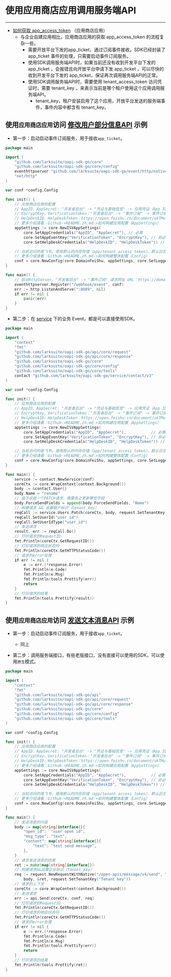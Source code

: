 # 使用应用商店应用调用服务端API

---

- [如何获取 app_access_token](https://open.feishu.cn/document/ukTMukTMukTM/uEjNz4SM2MjLxYzM) （应用商店应用）
    - 与企业自建应用相比，应用商店应用的获取 app_access_token 的流程复杂一些。
        - 需要开放平台下发的app_ticket，通过订阅事件接收。SDK已经封装了 app_ticket 事件的处理，只需要启动事件订阅服务。
        - 使用SDK调用服务端API时，如果当前还没有收到开发平台下发的 app_ticket ，会报错且向开放平台申请下发 app_ticket ，可以尽快的收到开发平台下发的 app_ticket，保证再次调用服务端API的正常。
        - 使用SDK调用服务端API时，需要使用 tenant_access_token 访问凭证时，需要 tenant_key ，来表示当前是哪个租户使用这个应用调用服务端API。
            - tenant_key，租户安装启用了这个应用，开放平台发送的服务端事件，事件内容中都含有 tenant_key。

## 使用`应用商店应用`访问 [修改用户部分信息API](https://open.feishu.cn/document/contact/v3/user/patch) 示例

- 第一步：启动启动事件订阅服务，用于接收`app_ticket`。

```go
package main

import (
	"github.com/larksuite/oapi-sdk-go/core"
	"github.com/larksuite/oapi-sdk-go/core/config"
	eventhttpserver "github.com/larksuite/oapi-sdk-go/event/http/native"
	"net/http"
)

var conf *config.Config

func init() {
	// 应用商店应用的配置
	// AppID、AppSecret: "开发者后台" -> "凭证与基础信息" -> 应用凭证（App ID、App Secret）
	// EncryptKey、VerificationToken："开发者后台" -> "事件订阅" -> 事件订阅（Encrypt Key、Verification Token）
	// HelpDeskID、HelpDeskToken：https://open.feishu.cn/document/ukTMukTMukTM/ugDOyYjL4gjM24CO4IjN
	// 更多介绍请看：Github->README.zh.md->如何构建应用配置（AppSettings）
	appSettings := core.NewISVAppSettings(
		core.SetAppCredentials("AppID", "AppSecret"), // 必需
		core.SetAppEventKey("VerificationToken", "EncryptKey"), // 非必需，订阅事件、消息卡片时必需
		core.SetHelpDeskCredentials("HelpDeskID", "HelpDeskToken")) // 非必需，使用服务台API时必需

	// 当前访问的是飞书，使用默认的内存存储（app/tenant access token）、默认日志（Error级别）
	// 更多介绍请看：Github->README.zh.md->如何构建整体配置（Config）
	conf = core.NewConfig(core.DomainFeiShu, appSettings, core.SetLoggerLevel(core.LoggerLevelError))
}

func main() {
	// 启动httpServer，"开发者后台" -> "事件订阅" 请求网址 URL：https://domain/webhook/event
	eventhttpserver.Register("/webhook/event", conf)
	err := http.ListenAndServe(":8089", nil)
	if err != nil {
		panic(err)
	}
}
```

- 第二步：在 [service](./service) 下的业务 Event，都是可以直接使用SDK。

```go
package main

import (
	"context"
	"fmt"
	"github.com/larksuite/oapi-sdk-go/api/core/request"
	"github.com/larksuite/oapi-sdk-go/api/core/response"
	"github.com/larksuite/oapi-sdk-go/core"
	"github.com/larksuite/oapi-sdk-go/core/config"
	"github.com/larksuite/oapi-sdk-go/core/tools"
	contact "github.com/larksuite/oapi-sdk-go/service/contact/v3"
)

var conf *config.Config

func init() {
	// 应用商店应用的配置
	// AppID、AppSecret: "开发者后台" -> "凭证与基础信息" -> 应用凭证（App ID、App Secret）
	// EncryptKey、VerificationToken："开发者后台" -> "事件订阅" -> 事件订阅（Encrypt Key、Verification Token）
	// HelpDeskID、HelpDeskToken：https://open.feishu.cn/document/ukTMukTMukTM/ugDOyYjL4gjM24CO4IjN
	// 更多介绍请看：Github->README.zh.md->如何构建应用配置（AppSettings）
	appSettings := core.NewISVAppSettings(
		core.SetAppCredentials("AppID", "AppSecret"),           // 必需
		core.SetAppEventKey("VerificationToken", "EncryptKey"), // 非必需，订阅事件、消息卡片时必需
		core.SetHelpDeskCredentials("HelpDeskID", "HelpDeskToken")) // 非必需，使用服务台API时必需

	// 当前访问的是飞书，使用默认的内存存储（app/tenant access token）、默认日志（Error级别）
	// 更多介绍请看：Github->README.zh.md->如何构建整体配置（Config）
	conf = core.NewConfig(core.DomainFeiShu, appSettings, core.SetLoggerLevel(core.LoggerLevelError))
}

func main() {
	service := contact.NewService(conf)
	coreCtx := core.WrapContext(context.Background())
	body := &contact.User{}
	body.Name = "rename"
	// 由于这是一个PATCH请求，需要告之更新哪些字段
	body.ForceSendFields = append(body.ForceSendFields, "Name")
	// 构建请求 && 设置租户标识（tenant_key）
	reqCall := service.Users.Patch(coreCtx, body, request.SetTenantKey("tenant_key"))
	reqCall.SetUserId("user id")
	reqCall.SetUserIdType("user_id")
	// 发送请求
	result, err := reqCall.Do()
	// 打印请求的RequestID
	fmt.Println(coreCtx.GetRequestID())
	// 打印请求的响应状态吗
	fmt.Println(coreCtx.GetHTTPStatusCode())
	// 请求的error处理
	if err != nil {
		e := err.(*response.Error)
		fmt.Println(e.Code)
		fmt.Println(e.Msg)
		fmt.Println(tools.Prettify(err))
		return
	}
	// 打印请求的结果
	fmt.Println(tools.Prettify(result))
}

```
## 使用`应用商店应用`访问 [发送文本消息API](https://open.feishu.cn/document/ukTMukTMukTM/uUjNz4SN2MjL1YzM) 示例
  
- 第一步：启动启动事件订阅服务，用于接收`app_ticket`。
  - 同上
    
- 第二步：调用服务端接口，有些老版接口，没有直接可以使用的SDK，可以使用`原生`模式。

```go
package main

import (
	"context"
	"fmt"
	"github.com/larksuite/oapi-sdk-go/api"
	"github.com/larksuite/oapi-sdk-go/api/core/request"
	"github.com/larksuite/oapi-sdk-go/api/core/response"
	"github.com/larksuite/oapi-sdk-go/core"
	"github.com/larksuite/oapi-sdk-go/core/config"
	"github.com/larksuite/oapi-sdk-go/core/tools"
)

var conf *config.Config

func init() {
	// 应用商店应用的配置
	// AppID、AppSecret: "开发者后台" -> "凭证与基础信息" -> 应用凭证（App ID、App Secret）
	// EncryptKey、VerificationToken："开发者后台" -> "事件订阅" -> 事件订阅（Encrypt Key、Verification Token）
	// HelpDeskID、HelpDeskToken：https://open.feishu.cn/document/ukTMukTMukTM/ugDOyYjL4gjM24CO4IjN
	// 更多介绍请看：Github->README.zh.md->如何构建应用配置（AppSettings）
	appSettings := core.NewISVAppSettings(
		core.SetAppCredentials("AppID", "AppSecret"),           // 必需
		core.SetAppEventKey("VerificationToken", "EncryptKey"), // 非必需，订阅事件、消息卡片时必需
		core.SetHelpDeskCredentials("HelpDeskID", "HelpDeskToken")) // 非必需，使用服务台API时必需

	// 当前访问的是飞书，使用默认的内存存储（app/tenant access token）、默认日志（Error级别）
	// 更多介绍请看：Github->README.zh.md->如何构建整体配置（Config）
	conf = core.NewConfig(core.DomainFeiShu, appSettings, core.SetLoggerLevel(core.LoggerLevelError))
}

func main() {
	// 发送消息的内容
	body := map[string]interface{}{
		"open_id":  "user open id",
		"msg_type": "text",
		"content": map[string]interface{}{
			"text": "test send message",
		},
	}
	// 请求发送消息的结果
	ret := make(map[string]interface{})
	// 构建请求&&设置企业标识（tenant_key）
	req := request.NewRequestWithNative("/open-apis/message/v4/send", "POST", request.AccessTokenTypeTenant,
		body, &ret, request.SetTenantKey("Tenant key"))
	// 请求的上下文
	coreCtx := core.WrapContext(context.Background())
	// 发送请求
	err := api.Send(coreCtx, conf, req)
	// 打印请求的RequestID
	fmt.Println(coreCtx.GetRequestID())
	// 打印请求的响应状态吗
	fmt.Println(coreCtx.GetHTTPStatusCode())
	// 请求的error处理
	if err != nil {
		e := err.(*response.Error)
		fmt.Println(e.Code)
		fmt.Println(e.Msg)
		fmt.Println(tools.Prettify(err))
		return
	}
	// 打印请求的结果
	fmt.Println(tools.Prettify(ret))
}
```


